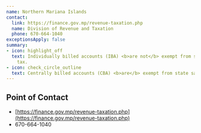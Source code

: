 ```yaml
---
name: Northern Mariana Islands
contact:
  link: https://finance.gov.mp/revenue-taxation.php
  name: Division of Revenue and Taxation
  phone: 670-664-1040
exceptionsApply: false
summary:
- icon: highlight_off
  text: Individually billed accounts (IBA) <b>are not</b> exempt from state sales
    tax.
- icon: check_circle_outline
  text: Centrally billed accounts (CBA) <b>are</b> exempt from state sales tax.
---
```


## Point of Contact
- [https://finance.gov.mp/revenue-taxation.php](https://finance.gov.mp/revenue-taxation.php)
- 670-664-1040